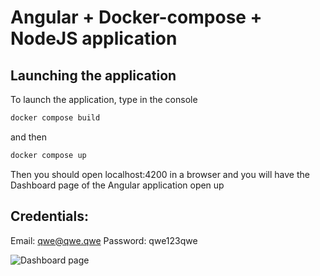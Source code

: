 # Angular + Docker-compose + NodeJS application

## Launching the application

To launch the application, type in the console


```bash
docker compose build
```

and then

```bash
docker compose up
```

Then you should open localhost:4200 in a browser and you will have the Dashboard page of the Angular application open up

## Credentials:
Email: qwe@qwe.qwe
Password: qwe123qwe

![Dashboard page](https://github.com/AndreySkripachev/docker_rest-api_angular/assets/108263518/309aacac-1aaa-4d8c-af42-7108be197dd1)
